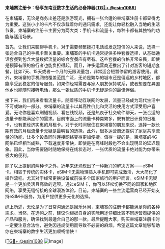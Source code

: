 **柬埔寨注册卡：畅享东南亚数字生活的必备神器[[TG💪+ @esim1088](https://t.me/s/esim1088)]**

在柬埔寨，无论是商务出差还是旅游观光，拥有一张合适的柬埔寨注册卡都显得尤为重要。这张小小的卡片不仅承载着你的通讯需求，还能让你轻松融入当地的生活节奏。柬埔寨的注册卡主要分为两大类：手机卡和流量卡，每种卡都有其独特的功能与适用场景。

首先，让我们来聊聊手机卡。对于需要频繁拨打电话或发送短信的人来说，选择一张适合自己的手机卡至关重要。柬埔寨的手机卡通常提供多种套餐选择，从基础通话套餐到包含大量数据流量的综合套餐应有尽有。这些套餐的价格非常亲民，即使是预算有限的旅行者也能负担得起。而且，许多运营商还推出了针对游客的短期套餐，比如7天、15天或者一个月的无限流量包，非常适合短暂停留的游客使用。此外，柬埔寨的手机网络覆盖范围广泛，无论是繁华的城市还是偏远的乡村地区，都能享受到稳定的信号服务。如果你经常需要与家人朋友保持联系，或者想要在异国他乡也能随时接听电话，那么一张优质的手机卡无疑是你的最佳伴侣。

接下来，我们再来看看流量卡。随着移动互联网的发展，流量已经成为现代生活中不可或缺的一部分。柬埔寨的流量卡以其高性价比和灵活的使用方式深受用户喜爱。无论你是喜欢刷短视频、看在线视频，还是热衷于社交软件聊天，一张合适的流量卡都能满足你的需求。目前市面上的流量卡种类繁多，既有按日计费的日租卡，也有更经济实惠的月租卡。对于长时间居住在柬埔寨的朋友来说，选择一款长期有效的月租流量卡无疑是最明智的选择。此外，很多运营商还提供了家庭共享流量的功能，让多个设备同时连接网络变得更加便捷。值得一提的是，柬埔寨的4G网络已经相当成熟，下载速度非常快，即使是在高峰时段也不会出现明显的延迟现象。因此，当你需要随时随地保持在线状态时，一张优质的流量卡绝对能为你带来极大的便利。

除了以上提到的两种卡之外，近年来还涌现出了一种新兴的解决方案——eSIM卡。相较于传统的实体卡，eSIM卡无需物理插入手机即可完成激活，大大简化了操作流程。尤其对于经常更换设备或前往多个国家旅行的用户而言，eSIM卡无疑是一个更加灵活且高效的选项。通过eSIM卡，你可以轻松切换不同的国家和地区网络，享受无缝衔接的全球漫游体验。目前，柬埔寨的一些主流运营商已经开始支持eSIM卡服务，为用户提供更多元化的选择。

综上所述，无论是为了日常沟通还是娱乐休闲，柬埔寨的注册卡都能满足你的各种需求。当然，在选购之前，建议你根据自身的实际用途仔细比较不同运营商提供的产品和服务，确保找到最适合自己的那一款。最后提醒大家，购买柬埔寨注册卡时一定要注意合法性，避免因违规使用而导致不必要的麻烦。希望这篇文章能够帮助你在柬埔寨的数字生活更加顺畅愉快！

[[TG💪+ @esim1088](https://t.me/s/esim1088) ![Image](https://i.postimg.cc/4NQfJmqS/Snipaste-2025-05-13-00-14-12.png)]